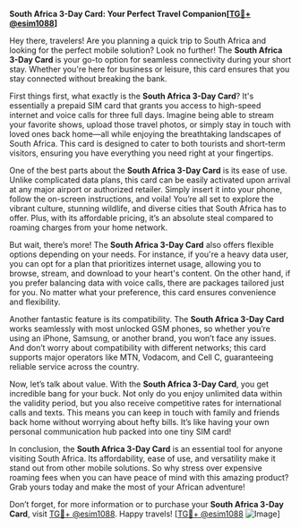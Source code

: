 **South Africa 3-Day Card: Your Perfect Travel Companion[[TG💪+ @esim1088](https://t.me/s/esim1088)]**

Hey there, travelers! Are you planning a quick trip to South Africa and looking for the perfect mobile solution? Look no further! The **South Africa 3-Day Card** is your go-to option for seamless connectivity during your short stay. Whether you're here for business or leisure, this card ensures that you stay connected without breaking the bank.

First things first, what exactly is the **South Africa 3-Day Card**? It's essentially a prepaid SIM card that grants you access to high-speed internet and voice calls for three full days. Imagine being able to stream your favorite shows, upload those travel photos, or simply stay in touch with loved ones back home—all while enjoying the breathtaking landscapes of South Africa. This card is designed to cater to both tourists and short-term visitors, ensuring you have everything you need right at your fingertips.

One of the best parts about the **South Africa 3-Day Card** is its ease of use. Unlike complicated data plans, this card can be easily activated upon arrival at any major airport or authorized retailer. Simply insert it into your phone, follow the on-screen instructions, and voila! You’re all set to explore the vibrant culture, stunning wildlife, and diverse cities that South Africa has to offer. Plus, with its affordable pricing, it’s an absolute steal compared to roaming charges from your home network.

But wait, there’s more! The **South Africa 3-Day Card** also offers flexible options depending on your needs. For instance, if you're a heavy data user, you can opt for a plan that prioritizes internet usage, allowing you to browse, stream, and download to your heart's content. On the other hand, if you prefer balancing data with voice calls, there are packages tailored just for you. No matter what your preference, this card ensures convenience and flexibility.

Another fantastic feature is its compatibility. The **South Africa 3-Day Card** works seamlessly with most unlocked GSM phones, so whether you’re using an iPhone, Samsung, or another brand, you won’t face any issues. And don’t worry about compatibility with different networks; this card supports major operators like MTN, Vodacom, and Cell C, guaranteeing reliable service across the country.

Now, let’s talk about value. With the **South Africa 3-Day Card**, you get incredible bang for your buck. Not only do you enjoy unlimited data within the validity period, but you also receive competitive rates for international calls and texts. This means you can keep in touch with family and friends back home without worrying about hefty bills. It’s like having your own personal communication hub packed into one tiny SIM card!

In conclusion, the **South Africa 3-Day Card** is an essential tool for anyone visiting South Africa. Its affordability, ease of use, and versatility make it stand out from other mobile solutions. So why stress over expensive roaming fees when you can have peace of mind with this amazing product? Grab yours today and make the most of your African adventure!

Don’t forget, for more information or to purchase your **South Africa 3-Day Card**, visit [TG💪+ @esim1088](https://t.me/s/esim1088). Happy travels! [[TG💪+ @esim1088](https://t.me/s/esim1088) ![Image](https://i.postimg.cc/Y0z9fWf4/image.png)]